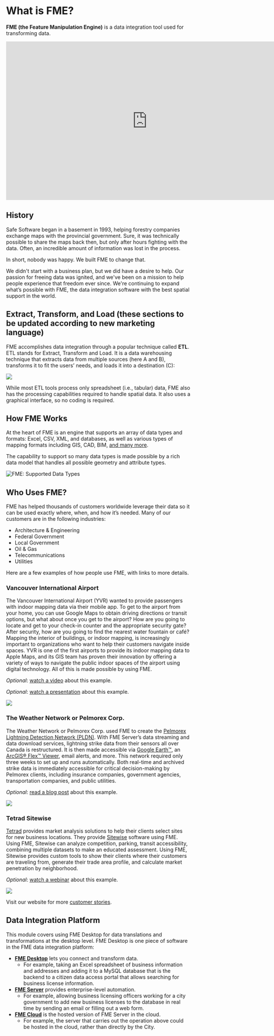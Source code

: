 # What is FME?

**FME (the Feature Manipulation Engine)** is a data integration tool used for transforming data.

<iframe width="770" height="433" src="https://www.youtube.com/embed/5BtMsgRIiAA" frameborder="0" allow="autoplay; encrypted-media" allowfullscreen></iframe>

## History

Safe Software began in a basement in 1993, helping forestry companies exchange maps with the provincial government. Sure, it was technically possible to share the maps back then, but only after hours fighting with the data. Often, an incredible amount of information was lost in the process.

In short, nobody was happy. We built FME to change that.

We didn't start with a business plan, but we did have a desire to help. Our passion for freeing data was ignited, and we've been on a mission to help people experience that freedom ever since. We're continuing to expand what’s possible with FME, the data integration software with the best spatial support in the world.

## Extract, Transform, and Load (these sections to be updated according to new marketing language)

<!-- Re-write this with updated marketing language -->

FME accomplishes data integration through a popular technique called **ETL**. ETL stands for Extract, Transform and Load. It is a data warehousing technique that extracts data from multiple sources (here A and B), transforms it to fit the users’ needs, and loads it into a destination (C):

![](./Images/Img1.001.WhatIsFME.png)

While most ETL tools process only spreadsheet (i.e., tabular) data, FME also has the processing capabilities required to handle spatial data. It also uses a graphical interface, so no coding is required.

## How FME Works

At the heart of FME is an engine that supports an array of data types and formats: Excel, CSV, XML, and databases, as well as various types of mapping formats including GIS, CAD, BIM, [and many more](https://www.safe.com/integrate/#!).

The capability to support so many data types is made possible by a rich data model that handles all possible geometry and attribute types.

![FME: Supported Data Types](./Images/Img1.002.FMEDataTypes.png)

## Who Uses FME?

FME has helped thousands of customers worldwide leverage their data so it can be used exactly where, when, and how it’s needed. Many of our customers are in the following industries:

- Architecture & Engineering
- Federal Government
- Local Government
- Oil & Gas
- Telecommunications
- Utilities

Here are a few examples of how people use FME, with links to more details.

### Vancouver International Airport

The Vancouver International Airport (YVR) wanted to provide passengers with indoor mapping data via their mobile app. To get to the airport from your home, you can use Google Maps to obtain driving directions or transit options, but what about once you get to the airport? How are you going to locate and get to your check-in counter and the appropriate security gate? After security, how are you going to find the nearest water fountain or café? Mapping the interior of buildings, or indoor mapping, is increasingly important to organizations who want to help their customers navigate inside spaces. YVR is one of the first airports to provide its indoor mapping data to Apple Maps, and its GIS team has proven their innovation by offering a variety of ways to navigate the public indoor spaces of the airport using digital technology. All of this is made possible by using FME.

_Optional_: [watch a video](https://www.youtube.com/watch?v=pHaLPP6Vj4c&feature=youtu.be) about this example.

_Optional_: [watch a presentation](https://www.safe.com/presentation/indoor-mapping-trials-and-tribulations/?) about this example.

![](./Images/yvr.png)

### The Weather Network or Pelmorex Corp.

The Weather Network or Pelmorex Corp. used FME to create the [Pelmorex Lightning Detection Network (PLDN)](http://data.twncs.com/Solutions/Lightning/lightning.html). With FME Server’s data streaming and data download services, lightning strike data from their sensors all over Canada is restructured. It is then made accessible via [Google Earth™](https://www.google.com/earth/), an [ArcGIS® Flex™ Viewer](http://resources.arcgis.com/en/communities/flex-viewer/), email alerts, and more. This network required only three weeks to set up and runs automatically. Both real-time and archived strike data is immediately accessible for critical decision-making by Pelmorex clients, including insurance companies, government agencies, transportation companies, and public utilities.

_Optional_: [read a blog post](https://blog.safe.com/2010/09/fme-server-and-the-weather-network/?) about this example.

![](./Images/the-weather-network.png)

### Tetrad Sitewise

[Tetrad](http://www.tetrad.com/) provides market analysis solutions to help their clients select sites for new business locations. They provide [Sitewise](http://www.tetrad.com/software/sitewisepro/) software using FME. Using FME, Sitewise can analyze competition, parking, transit accessibility, combining multiple datasets to make an educated assessment. Using FME, Sitewise provides custom tools to show their clients where their customers are traveling from, generate their trade area profile, and calculate market penetration by neighborhood.

_Optional_: [watch a webinar](https://www.safe.com/webinars/market-analysis/) about this example.

![](./Images/FME-AGOL-drive-time-polygon.jpg)

Visit our website for more [customer stories](https://www.safe.com/customers/).

## Data Integration Platform

This module covers using FME Desktop for data translations and transformations at the desktop level. FME Desktop is one piece of software in the FME  data integration platform:

- [**FME Desktop**](https://www.safe.com/fme/fme-desktop/) lets you connect and transform data.
  - For example, taking an Excel spreadsheet of business information and addresses and adding it to a MySQL database that is the backend to a citizen data access portal that allows searching for business license information.
- [**FME Server**](https://www.safe.com/fme/fme-server/) provides enterprise-level automation.
  - For example, allowing business licensing officers working for a city government to add new business licenses to the database in real time by sending an email or filling out a web form.
- [**FME Cloud**](https://www.safe.com/fme/fme-cloud/) is the hosted version of FME Server in the cloud.
  - For example, the server that carries out the operation above could be hosted in the cloud, rather than directly by the City.
